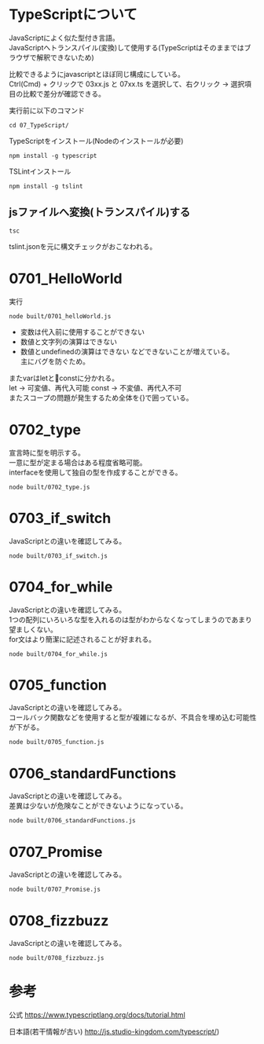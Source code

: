 
# TypeScriptについて

JavaScriptによく似た型付き言語。  
JavaScriptへトランスパイル(変換)して使用する(TypeScriptはそのままではブラウザで解釈できないため)  

比較できるようにjavascriptとほぼ同じ構成にしている。  
Ctrl(Cmd) + クリックで 03xx.js と 07xx.ts を選択して、右クリック → 選択項目の比較で差分が確認できる。  

実行前に以下のコマンド

```
cd 07_TypeScript/
```

TypeScriptをインストール(Nodeのインストールが必要)

```
npm install -g typescript
```

TSLintインストール

```
npm install -g tslint
```

## jsファイルへ変換(トランスパイル)する

```
tsc
```

tslint.jsonを元に構文チェックがおこなわれる。

# 0701_HelloWorld

実行

```
node built/0701_helloWorld.js
```

- 変数は代入前に使用することができない
- 数値と文字列の演算はできない
- 数値とundefinedの演算はできない
などできないことが増えている。  
主にバグを防ぐため。  

またvarはletとconstに分かれる。  
let → 可変値、再代入可能
const → 不変値、再代入不可  
またスコープの問題が発生するため全体を{}で囲っている。  

# 0702_type

宣言時に型を明示する。  
一意に型が定まる場合はある程度省略可能。  
interfaceを使用して独自の型を作成することができる。  

```
node built/0702_type.js
```

# 0703_if_switch

JavaScriptとの違いを確認してみる。

```
node built/0703_if_switch.js
```

# 0704_for_while

JavaScriptとの違いを確認してみる。  
1つの配列にいろいろな型を入れるのは型がわからなくなってしまうのであまり望ましくない。  
for文はより簡潔に記述されることが好まれる。  

```
node built/0704_for_while.js
```

# 0705_function

JavaScriptとの違いを確認してみる。  
コールバック関数などを使用すると型が複雑になるが、不具合を埋め込む可能性が下がる。  

```
node built/0705_function.js
```

# 0706_standardFunctions

JavaScriptとの違いを確認してみる。  
差異は少ないが危険なことができないようになっている。  

```
node built/0706_standardFunctions.js
```

# 0707_Promise
JavaScriptとの違いを確認してみる。 

```
node built/0707_Promise.js
``` 

# 0708_fizzbuzz
JavaScriptとの違いを確認してみる。 

```
node built/0708_fizzbuzz.js
```  

# 参考

公式
https://www.typescriptlang.org/docs/tutorial.html

日本語(若干情報が古い)
http://js.studio-kingdom.com/typescript/)

